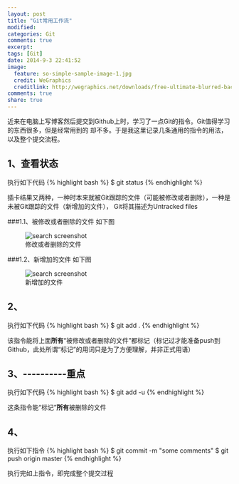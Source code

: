 ```yaml
---
layout: post
title: "Git常用工作流"
modified:
categories: Git
comments: true
excerpt:
tags: [Git]
date: 2014-9-3 22:41:52
image:
  feature: so-simple-sample-image-1.jpg
  credit: WeGraphics
  creditlink: http://wegraphics.net/downloads/free-ultimate-blurred-background-pack/
comments: true
share: true
---
```


近来在电脑上写博客然后提交到Github上时，学习了一点Git的指令。Git值得学习的东西很多，但是经常用到的
却不多。于是我这里记录几条通用的指令的用法，以及整个提交流程。


## 1、查看状态

执行如下代码
{% highlight bash %}
$ git status
{% endhighlight %}

插卡结果又两种，一种时本来就被Git跟踪的文件（可能被修改或者删除），一种是未被Git跟踪的文件（新增加的文件），
Git将其描述为Untracked files

###1.1、被修改或者删除的文件
如下图
<figure>
  <img src="{{ site.url }}/images/delete_modified.jpg" alt="search screenshot">
  <figcaption>修改或者删除的文件</figcaption>
</figure>


###1.2、新增加的文件
如下图
<figure>
  <img src="{{ site.url }}/images/untrack.jpg" alt="search screenshot">
  <figcaption>新增加的文件</figcaption>
</figure>


## 2、 

执行如下代码
{% highlight bash %}
$ git add .
{% endhighlight %}

该指令能将上面**所有**“被修改或者删除的文件”都标记（标记过才能准备push到Github，此处所谓“标记”的用词只是为了方便理解，并非正式用语）

## 3、----------重点

执行如下代码
{% highlight bash %}
$ git add -u
{% endhighlight %}

这条指令能“标记”**所有**被删除的文件

## 4、

执行如下指令
{% highlight bash %}
$ git commit -m "some comments"
$ git push origin master
{% endhighlight %}

执行完如上指令，即完成整个提交过程

